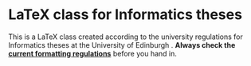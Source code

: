 # LaTeX class for Informatics theses
This is a LaTeX class created according to the university regulations for Informatics theses at the University of Edinburgh . **Always check the [current formatting regulations](https://www.inf.ed.ac.uk/systems/tex/informatics/infthesis/infthesis.pdf)** before you hand in.

